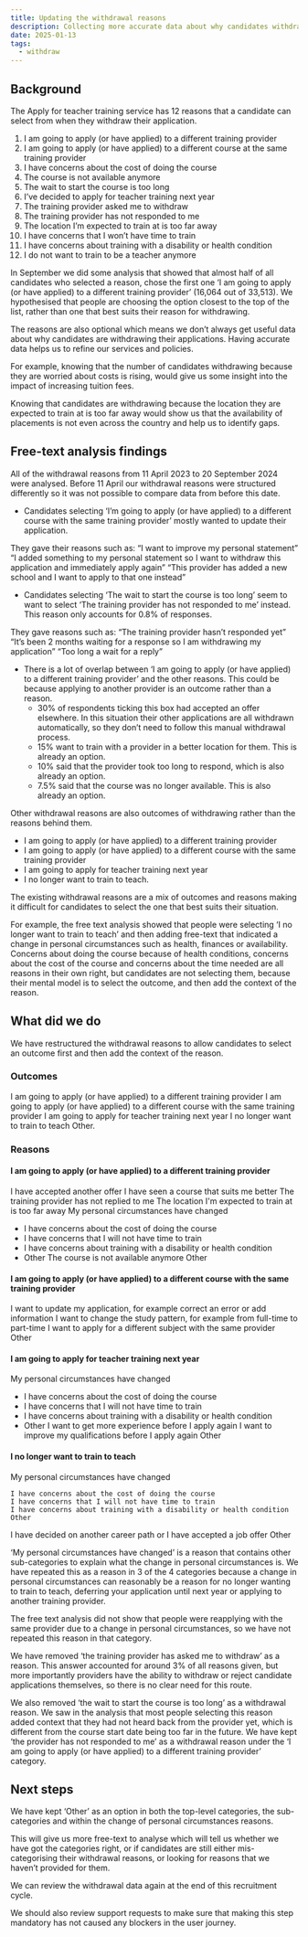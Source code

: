 ```yaml
---
title: Updating the withdrawal reasons
description: Collecting more accurate data about why candidates withdraw from courses.
date: 2025-01-13
tags:
  - withdraw
---
```


## Background

The Apply for teacher training service has 12 reasons that a candidate can select from when they withdraw their application.

1. I am going to apply (or have applied) to a different training provider
2. I am going to apply (or have applied) to a different course at the same training provider
3. I have concerns about the cost of doing the course
4. The course is not available anymore
5. The wait to start the course is too long
6. I’ve decided to apply for teacher training next year
7. The training provider asked me to withdraw
8. The training provider has not responded to me
9. The location I’m expected to train at is too far away
10. I have concerns that I won’t have time to train
11. I have concerns about training with a disability or health condition
12. I do not want to train to be a teacher anymore  

In September we did some analysis that showed that almost half of all candidates who selected a reason, chose the first one ‘I am going to apply (or have applied) to a different training provider’ (16,064 out of 33,513). We hypothesised that people are choosing the option closest to the top of the list, rather than one that best suits their reason for withdrawing.

The reasons are also optional which means we don’t always get useful data about why candidates are withdrawing their applications. Having accurate data helps us to refine our services and policies.  

For example, knowing that the number of candidates withdrawing because they are worried about costs is rising, would give us some insight into the impact of increasing tuition fees.  

Knowing that candidates are withdrawing because the location they are expected to train at is too far away would show us that the availability of placements is not even across the country and help us to identify gaps.  

## Free-text analysis findings

All of the withdrawal reasons from 11 April 2023 to 20 September 2024 were analysed. Before 11 April our withdrawal reasons were structured differently so it was not possible to compare data from before this date.

* Candidates selecting ‘I’m going to apply (or have applied) to a different course with the same training provider’ mostly wanted to update their application.

They gave their reasons such as:
  “I want to improve my personal statement”
  “I added something to my personal statement so I want to withdraw this application and immediately apply again”
  “This provider has added a new school and I want to apply to that one instead”

* Candidates selecting ‘The wait to start the course is too long’ seem to want to select ‘The training provider has not responded to me’ instead. This reason only accounts for 0.8% of responses.

They gave reasons such as:
  “The training provider hasn’t responded yet”
  “It’s been 2 months waiting for a response so I am withdrawing my application”
  “Too long a wait for a reply”

* There is a lot of overlap between ‘I am going to apply (or have applied) to a different training provider’ and the other reasons. This could be because applying to another provider is an outcome rather than a reason.
  * 30% of respondents ticking this box had accepted an offer elsewhere. In this situation their other applications are all withdrawn automatically, so they don’t need to follow this manual withdrawal process.
  * 15% want to train with a provider in a better location for them. This is already an option.
  * 10% said that the provider took too long to respond, which is also already an option.
  * 7.5% said that the course was no longer available. This is also already an option.

Other withdrawal reasons are also outcomes of withdrawing rather than the reasons behind them.  

* I am going to apply (or have applied) to a different training provider
* I am going to apply (or have applied) to a different course with the same training provider
* I am going to apply for teacher training next year
* I no longer want to train to teach.

The existing withdrawal reasons are a mix of outcomes and reasons making it difficult for candidates to select the one that best suits their situation.  

For example, the free text analysis showed that people were selecting ‘I no longer want to train to teach’ and then adding free-text that indicated a change in personal circumstances such as health, finances or availability. Concerns about doing the course because of health conditions, concerns about the cost of the course and concerns about the time needed are all reasons in their own right, but candidates are not selecting them, because their mental model is to select the outcome, and then add the context of the reason.

## What did we do

We have restructured the withdrawal reasons to allow candidates to select an outcome first and then add the context of the reason.

### Outcomes

I am going to apply (or have applied) to a different training provider
I am going to apply (or have applied) to a different course with the same training provider
I am going to apply for teacher training next year
I no longer want to train to teach
Other.

### Reasons

#### I am going to apply (or have applied) to a different training provider

I have accepted another offer
I have seen a course that suits me better
The training provider has not replied to me
The location I'm expected to train at is too far away
My personal circumstances have changed

* I have concerns about the cost of doing the course
* I have concerns that I will not have time to train
* I have concerns about training with a disability or health condition
* Other
The course is not available anymore
Other

#### I am going to apply (or have applied) to a different course with the same training provider

I want to update my application, for example correct an error or add information
I want to change the study pattern, for example from full-time to part-time
I want to apply for a different subject with the same provider
Other

#### I am going to apply for teacher training next year

My personal circumstances have changed

* I have concerns about the cost of doing the course
* I have concerns that I will not have time to train
* I have concerns about training with a disability or health condition
* Other
I want to get more experience before I apply again
I want to improve my qualifications before I apply again
Other

#### I no longer want to train to teach

My personal circumstances have changed

    I have concerns about the cost of doing the course
    I have concerns that I will not have time to train
    I have concerns about training with a disability or health condition
    Other

I have decided on another career path or I have accepted a job offer
Other

‘My personal circumstances have changed’ is a reason that contains other sub-categories to explain what the change in personal circumstances is. We have repeated this as a reason in 3 of the 4 categories because a change in personal circumstances can reasonably be a reason for no longer wanting to train to teach, deferring your application until next year or applying to another training provider.  

The free text analysis did not show that people were reapplying with the same provider due to a change in personal circumstances, so we have not repeated this reason in that category.

We have removed ‘the training provider has asked me to withdraw’ as a reason. This answer accounted for around 3% of all reasons given, but more importantly providers have the ability to withdraw or reject candidate applications themselves, so there is no clear need for this route.

We also removed ‘the wait to start the course is too long’ as a withdrawal reason. We saw in the analysis that most people selecting this reason added context that they had not heard back from the provider yet, which is different from the course start date being too far in the future. We have kept ‘the provider has not responded to me’ as a withdrawal reason under the ‘I am going to apply (or have applied) to a different training provider’ category.

## Next steps

We have kept ‘Other’ as an option in both the top-level categories, the sub-categories and within the change of personal circumstances reasons.  

This will give us more free-text to analyse which will tell us whether we have got the categories right, or if candidates are still either mis-categorising their withdrawal reasons, or looking for reasons that we haven’t provided for them.  

We can review the withdrawal data again at the end of this recruitment cycle.  

We should also review support requests to make sure that making this step mandatory has not caused any blockers in the user journey.
